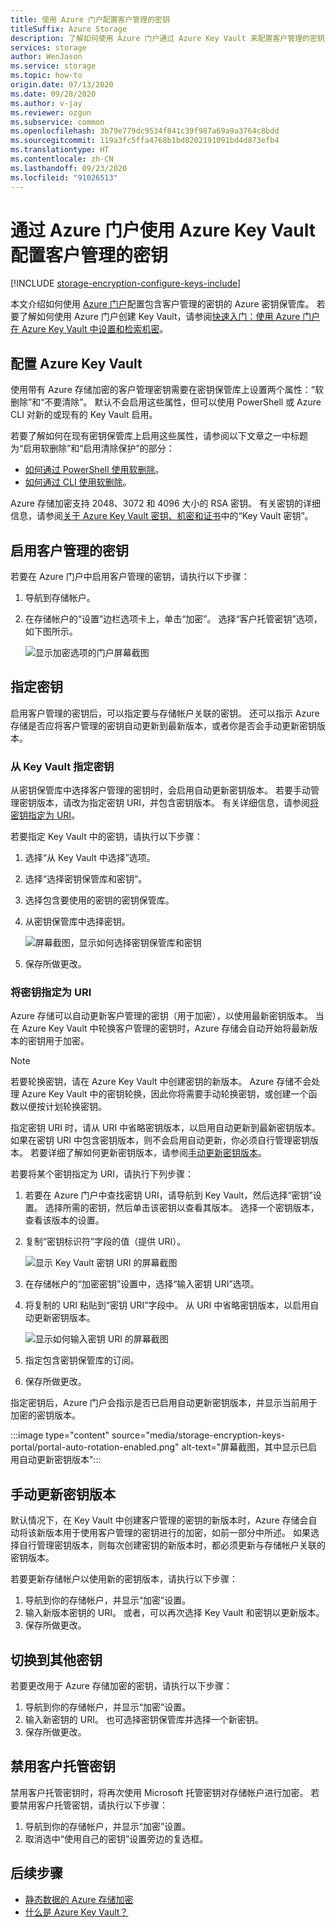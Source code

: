 ```yaml
---
title: 使用 Azure 门户配置客户管理的密钥
titleSuffix: Azure Storage
description: 了解如何使用 Azure 门户通过 Azure Key Vault 来配置客户管理的密钥用于 Azure 存储加密。
services: storage
author: WenJason
ms.service: storage
ms.topic: how-to
origin.date: 07/13/2020
ms.date: 09/28/2020
ms.author: v-jay
ms.reviewer: ozgun
ms.subservice: common
ms.openlocfilehash: 3b79e779dc9534f841c39f987a69a9a3764c8bdd
ms.sourcegitcommit: 119a3fc5ffa4768b1bd8202191091bd4d873efb4
ms.translationtype: HT
ms.contentlocale: zh-CN
ms.lasthandoff: 09/23/2020
ms.locfileid: "91026513"
---
```

# <a name="configure-customer-managed-keys-with-azure-key-vault-by-using-the-azure-portal"></a>通过 Azure 门户使用 Azure Key Vault 配置客户管理的密钥

[!INCLUDE [storage-encryption-configure-keys-include](../../../includes/storage-encryption-configure-keys-include.md)]

本文介绍如何使用 [Azure 门户](https://portal.azure.cn/)配置包含客户管理的密钥的 Azure 密钥保管库。 若要了解如何使用 Azure 门户创建 Key Vault，请参阅[快速入门：使用 Azure 门户在 Azure Key Vault 中设置和检索机密](../../key-vault/secrets/quick-create-portal.md)。

## <a name="configure-azure-key-vault"></a>配置 Azure Key Vault

使用带有 Azure 存储加密的客户管理密钥需要在密钥保管库上设置两个属性：“软删除”和“不要清除”。 默认不会启用这些属性，但可以使用 PowerShell 或 Azure CLI 对新的或现有的 Key Vault 启用。

若要了解如何在现有密钥保管库上启用这些属性，请参阅以下文章之一中标题为“启用软删除”和“启用清除保护”的部分： 

- [如何通过 PowerShell 使用软删除](../../key-vault/general/soft-delete-powershell.md)。
- [如何通过 CLI 使用软删除](../../key-vault/general/soft-delete-cli.md)。

Azure 存储加密支持 2048、3072 和 4096 大小的 RSA 密钥。 有关密钥的详细信息，请参阅[关于 Azure Key Vault 密钥、机密和证书](../../key-vault/about-keys-secrets-and-certificates.md#key-vault-keys)中的“Key Vault 密钥”。

## <a name="enable-customer-managed-keys"></a>启用客户管理的密钥

若要在 Azure 门户中启用客户管理的密钥，请执行以下步骤：

1. 导航到存储帐户。
1. 在存储帐户的“设置”边栏选项卡上，单击“加密”。 选择“客户托管密钥”选项，如下图所示。

    ![显示加密选项的门户屏幕截图](./media/storage-encryption-keys-portal/portal-configure-encryption-keys.png)

## <a name="specify-a-key"></a>指定密钥

启用客户管理的密钥后，可以指定要与存储帐户关联的密钥。 还可以指示 Azure 存储是否应将客户管理的密钥自动更新到最新版本，或者你是否会手动更新密钥版本。

### <a name="specify-a-key-from-a-key-vault"></a>从 Key Vault 指定密钥

从密钥保管库中选择客户管理的密钥时，会启用自动更新密钥版本。 若要手动管理密钥版本，请改为指定密钥 URI，并包含密钥版本。 有关详细信息，请参阅[将密钥指定为 URI](#specify-a-key-as-a-uri)。

若要指定 Key Vault 中的密钥，请执行以下步骤：

1. 选择“从 Key Vault 中选择”选项。
1. 选择“选择密钥保管库和密钥”。
1. 选择包含要使用的密钥的密钥保管库。
1. 从密钥保管库中选择密钥。

   ![屏幕截图，显示如何选择密钥保管库和密钥](./media/storage-encryption-keys-portal/portal-select-key-from-key-vault.png)

1. 保存所做更改。

### <a name="specify-a-key-as-a-uri"></a>将密钥指定为 URI

Azure 存储可以自动更新客户管理的密钥（用于加密），以使用最新密钥版本。 当在 Azure Key Vault 中轮换客户管理的密钥时，Azure 存储会自动开始将最新版本的密钥用于加密。

> [!NOTE]
> 若要轮换密钥，请在 Azure Key Vault 中创建密钥的新版本。 Azure 存储不会处理 Azure Key Vault 中的密钥轮换，因此你将需要手动轮换密钥，或创建一个函数以便按计划轮换密钥。

指定密钥 URI 时，请从 URI 中省略密钥版本，以启用自动更新到最新密钥版本。 如果在密钥 URI 中包含密钥版本，则不会启用自动更新，你必须自行管理密钥版本。 若要详细了解如何更新密钥版本，请参阅[手动更新密钥版本](#manually-update-the-key-version)。

若要将某个密钥指定为 URI，请执行下列步骤：

1. 若要在 Azure 门户中查找密钥 URI，请导航到 Key Vault，然后选择“密钥”设置。 选择所需的密钥，然后单击该密钥以查看其版本。 选择一个密钥版本，查看该版本的设置。
1. 复制“密钥标识符”字段的值（提供 URI）。

    ![显示 Key Vault 密钥 URI 的屏幕截图](media/storage-encryption-keys-portal/portal-copy-key-identifier.png)

1. 在存储帐户的“加密密钥”设置中，选择“输入密钥 URI”选项。 
1. 将复制的 URI 粘贴到“密钥 URI”字段中。 从 URI 中省略密钥版本，以启用自动更新密钥版本。

   ![显示如何输入密钥 URI 的屏幕截图](./media/storage-encryption-keys-portal/portal-specify-key-uri.png)

1. 指定包含密钥保管库的订阅。
1. 保存所做更改。

指定密钥后，Azure 门户会指示是否已启用自动更新密钥版本，并显示当前用于加密的密钥版本。

:::image type="content" source="media/storage-encryption-keys-portal/portal-auto-rotation-enabled.png" alt-text="屏幕截图，其中显示已启用自动更新密钥版本":::

## <a name="manually-update-the-key-version"></a>手动更新密钥版本

默认情况下，在 Key Vault 中创建客户管理的密钥的新版本时，Azure 存储会自动将该新版本用于使用客户管理的密钥进行的加密，如前一部分中所述。 如果选择自行管理密钥版本，则每次创建密钥的新版本时，都必须更新与存储帐户关联的密钥版本。

若要更新存储帐户以使用新的密钥版本，请执行以下步骤：

1. 导航到你的存储帐户，并显示“加密”设置。
1. 输入新版本密钥的 URI。 或者，可以再次选择 Key Vault 和密钥以更新版本。
1. 保存所做更改。

## <a name="switch-to-a-different-key"></a>切换到其他密钥

若要更改用于 Azure 存储加密的密钥，请执行以下步骤：

1. 导航到你的存储帐户，并显示“加密”设置。
1. 输入新密钥的 URI。 也可选择密钥保管库并选择一个新密钥。
1. 保存所做更改。

## <a name="disable-customer-managed-keys"></a>禁用客户托管密钥

禁用客户托管密钥时，将再次使用 Microsoft 托管密钥对存储帐户进行加密。 若要禁用客户托管密钥，请执行以下步骤：

1. 导航到你的存储帐户，并显示“加密”设置。
1. 取消选中“使用自己的密钥”设置旁边的复选框。

## <a name="next-steps"></a>后续步骤

- [静态数据的 Azure 存储加密](storage-service-encryption.md)
- [什么是 Azure Key Vault？](/key-vault/key-vault-overview)
